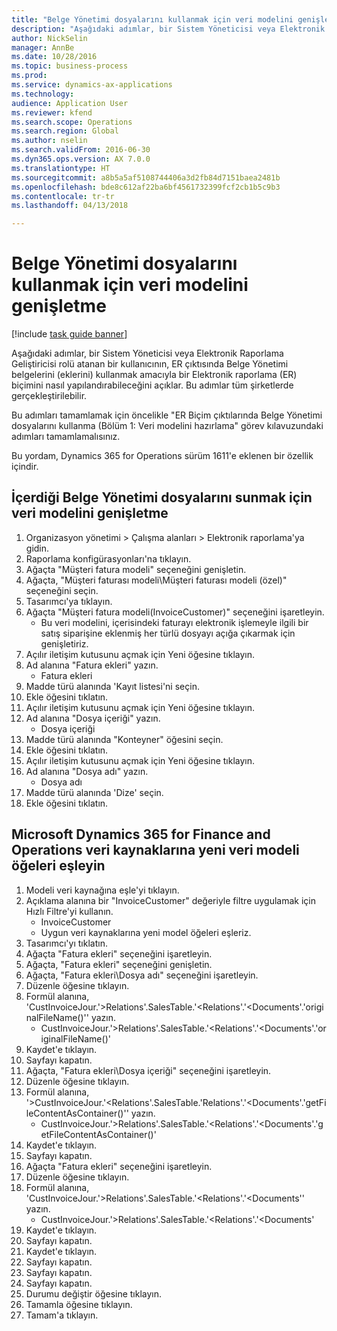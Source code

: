 ```yaml
--- 
title: "Belge Yönetimi dosyalarını kullanmak için veri modelini genişletme"
description: "Aşağıdaki adımlar, bir Sistem Yöneticisi veya Elektronik Raporlama Geliştiricisi rolü atanan bir kullanıcının, ER çıktısında Belge Yönetimi belgelerini (eklerini) kullanmak amacıyla bir Elektronik raporlama (ER) biçimini nasıl yapılandırabileceğini açıklar."
author: NickSelin
manager: AnnBe
ms.date: 10/28/2016
ms.topic: business-process
ms.prod: 
ms.service: dynamics-ax-applications
ms.technology: 
audience: Application User
ms.reviewer: kfend
ms.search.scope: Operations
ms.search.region: Global
ms.author: nselin
ms.search.validFrom: 2016-06-30
ms.dyn365.ops.version: AX 7.0.0
ms.translationtype: HT
ms.sourcegitcommit: a8b5a5af5108744406a3d2fb84d7151baea2481b
ms.openlocfilehash: bde8c612af22ba6bf4561732399fcf2cb1b5c9b3
ms.contentlocale: tr-tr
ms.lasthandoff: 04/13/2018

---
```

# <a name="extend-data-model-to-use-document-management-files-in-format-outputs"></a>Belge Yönetimi dosyalarını kullanmak için veri modelini genişletme

[!include [task guide banner](../../includes/task-guide-banner.md)]

Aşağıdaki adımlar, bir Sistem Yöneticisi veya Elektronik Raporlama Geliştiricisi rolü atanan bir kullanıcının, ER çıktısında Belge Yönetimi belgelerini (eklerini) kullanmak amacıyla bir Elektronik raporlama (ER) biçimini nasıl yapılandırabileceğini açıklar. Bu adımlar tüm şirketlerde gerçekleştirilebilir.

Bu adımları tamamlamak için öncelikle "ER Biçim çıktılarında Belge Yönetimi dosyalarını kullanma (Bölüm 1: Veri modelini hazırlama" görev kılavuzundaki adımları tamamlamalısınız.

Bu yordam, Dynamics 365 for Operations sürüm 1611'e eklenen bir özellik içindir.


## <a name="extend-data-model-to-present-the-document-management-files-in-it"></a>İçerdiği Belge Yönetimi dosyalarını sunmak için veri modelini genişletme
1. Organizasyon yönetimi > Çalışma alanları > Elektronik raporlama'ya gidin.
2. Raporlama konfigürasyonları'na tıklayın.
3. Ağaçta "Müşteri fatura modeli" seçeneğini genişletin.
4. Ağaçta, "Müşteri faturası modeli\Müşteri faturası modeli (özel)" seçeneğini seçin.
5. Tasarımcı'ya tıklayın.
6. Ağaçta "Müşteri fatura modeli(InvoiceCustomer)" seçeneğini işaretleyin.
    * Bu veri modelini, içerisindeki faturayı elektronik işlemeyle ilgili bir satış siparişine eklenmiş her türlü dosyayı açığa çıkarmak için genişletiriz.  
7. Açılır iletişim kutusunu açmak için Yeni öğesine tıklayın.
8. Ad alanına "Fatura ekleri" yazın.
    * Fatura ekleri  
9. Madde türü alanında 'Kayıt listesi'ni seçin.
10. Ekle öğesini tıklatın.
11. Açılır iletişim kutusunu açmak için Yeni öğesine tıklayın.
12. Ad alanına "Dosya içeriği" yazın.
    * Dosya içeriği  
13. Madde türü alanında "Konteyner" öğesini seçin.
14. Ekle öğesini tıklatın.
15. Açılır iletişim kutusunu açmak için Yeni öğesine tıklayın.
16. Ad alanına "Dosya adı" yazın.
    * Dosya adı  
17. Madde türü alanında 'Dize' seçin.
18. Ekle öğesini tıklatın.

## <a name="map-new-data-model-elements-to-dynamics-365-for-finance-and-operations-data-sources"></a>Microsoft Dynamics 365 for Finance and Operations veri kaynaklarına yeni veri modeli öğeleri eşleyin
1. Modeli veri kaynağına eşle'yi tıklayın.
2. Açıklama alanına bir "InvoiceCustomer" değeriyle filtre uygulamak için Hızlı Filtre'yi kullanın.
    * InvoiceCustomer  
    * Uygun veri kaynaklarına yeni model öğeleri eşleriz.  
3. Tasarımcı'yı tıklatın.
4. Ağaçta "Fatura ekleri" seçeneğini işaretleyin.
5. Ağaçta, "Fatura ekleri" seçeneğini genişletin.
6. Ağaçta, "Fatura ekleri\Dosya adı" seçeneğini işaretleyin.
7. Düzenle öğesine tıklayın.
8. Formül alanına, 'CustInvoiceJour.'>Relations'.SalesTable.'<Relations'.'<Documents'.'originalFileName()'' yazın.
    * CustInvoiceJour.'>Relations'.SalesTable.'<Relations'.'<Documents'.'originalFileName()'  
9. Kaydet'e tıklayın.
10. Sayfayı kapatın.
11. Ağaçta, "Fatura ekleri\Dosya içeriği" seçeneğini işaretleyin.
12. Düzenle öğesine tıklayın.
13. Formül alanına, '>CustInvoiceJour.'<Relations'.SalesTable.'Relations'.'<Documents'.'getFileContentAsContainer()'' yazın.
    * CustInvoiceJour.'>Relations'.SalesTable.'<Relations'.'<Documents'.'getFileContentAsContainer()'  
14. Kaydet'e tıklayın.
15. Sayfayı kapatın.
16. Ağaçta "Fatura ekleri" seçeneğini işaretleyin.
17. Düzenle öğesine tıklayın.
18. Formül alanına, 'CustInvoiceJour.'>Relations'.SalesTable.'<Relations'.'<Documents'' yazın.
    * CustInvoiceJour.'>Relations'.SalesTable.'<Relations'.'<Documents'  
19. Kaydet'e tıklayın.
20. Sayfayı kapatın.
21. Kaydet'e tıklayın.
22. Sayfayı kapatın.
23. Sayfayı kapatın.
24. Sayfayı kapatın.
25. Durumu değiştir öğesine tıklayın.
26. Tamamla öğesine tıklayın.
27. Tamam'a tıklayın.


